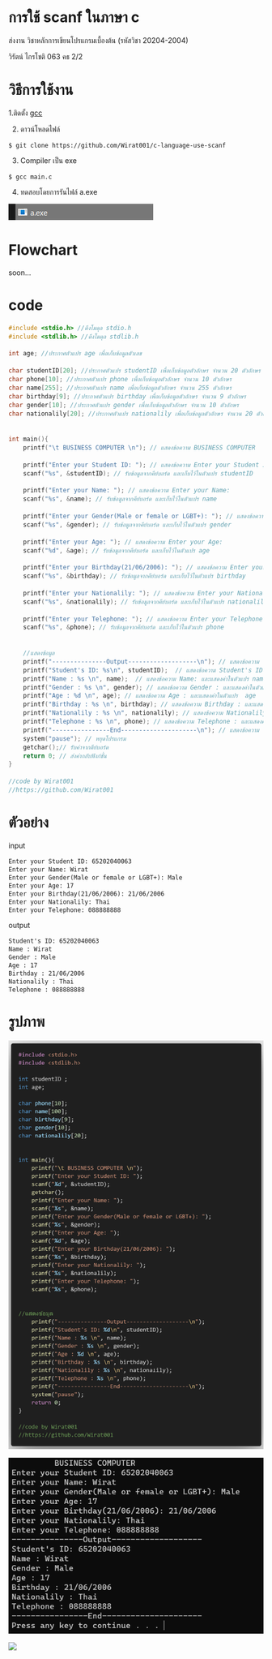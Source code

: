# การใช้ scanf ในภาษา c

ส่งงาน วิชาหลักการเขียนโปรแกรมเบื้องต้น (รหัสวิชา 20204-2004) 

  วิรัตน์ ไกรโชติ 063 คธ 2/2 

# วิธีการใช้งาน


 1.ติดตั้ง [gcc](https://gcc.gnu.org/)
 
 2. ดาวน์โหลดไฟล์
 ```besh
$ git clone https://github.com/Wirat001/c-language-use-scanf
```
3. Compiler เป็น exe
```besh
$ gcc main.c
```

4. ทดสอบโดยการรันไฟล์ a.exe

![image](https://github.com/Wirat001/c-language-use-scanf/blob/main/image/previwe3.png)
  
# Flowchart
 soon...

# code
```c
#include <stdio.h> //ดึงโมดุล stdio.h
#include <stdlib.h> //ดึงโมดุล stdlib.h

int age; //ประกาศตัวแปร age เพื่อเก็บข้อมูลตัวเลข

char studentID[20]; //ประกาศตัวแปร studentID เพื่อเก็บข้อมูลตัวอักษร จำนวน 20 ตัวอักษร
char phone[10]; //ประกาศตัวแปร phone เพื่อเก็บข้อมูลตัวอักษร จำนวน 10 ตัวอักษร
char name[255]; //ประกาศตัวแปร name เพื่อเก็บข้อมูลตัวอักษร จำนวน 255 ตัวอักษร
char birthday[9]; //ประกาศตัวแปร birthday เพื่อเก็บข้อมูลตัวอักษร จำนวน 9 ตัวอักษร
char gender[10]; //ประกาศตัวแปร gender เพื่อเก็บข้อมูลตัวอักษร จำนวน 10 ตัวอักษร
char nationalily[20]; //ประกาศตัวแปร nationalily เพื่อเก็บข้อมูลตัวอักษร จำนวน 20 ตัวอักษร


int main(){ 
    printf("\t BUSINESS COMPUTER \n"); // แสดงข้อความ BUSINESS COMPUTER

    printf("Enter your Student ID: "); // แสดงข้อความ Enter your Student ID: 
    scanf("%s", &studentID); // รับข้อมูลจากคีย์บอร์ด และเก็บไว้ในตัวแปร studentID
 
    printf("Enter your Name: "); // แสดงข้อความ Enter your Name: 
    scanf("%s", &name); // รับข้อมูลจากคีย์บอร์ด และเก็บไว้ในตัวแปร name

    printf("Enter your Gender(Male or female or LGBT+): "); // แสดงข้อความ Enter your Gender(Male or female or LGBT+): 
    scanf("%s", &gender); // รับข้อมูลจากคีย์บอร์ด และเก็บไว้ในตัวแปร gender

    printf("Enter your Age: "); // แสดงข้อความ Enter your Age: 
    scanf("%d", &age); // รับข้อมูลจากคีย์บอร์ด และเก็บไว้ในตัวแปร age

    printf("Enter your Birthday(21/06/2006): "); // แสดงข้อความ Enter your Birthday(21/06/2006): 
    scanf("%s", &birthday); // รับข้อมูลจากคีย์บอร์ด และเก็บไว้ในตัวแปร birthday

    printf("Enter your Nationalily: "); // แสดงข้อความ Enter your Nationalily: 
    scanf("%s", &nationalily); // รับข้อมูลจากคีย์บอร์ด และเก็บไว้ในตัวแปร nationalily

    printf("Enter your Telephone: "); // แสดงข้อความ Enter your Telephone:
    scanf("%s", &phone); // รับข้อมูลจากคีย์บอร์ด และเก็บไว้ในตัวแปร phone


    //แสดงข้อมูล    
    printf("---------------Output-------------------\n"); // แสดงข้อความ ---------------Output-------------------
    printf("Student's ID: %s\n", studentID);  // แสดงข้อความ Student's ID: และแสดงค่าในตัวแปร  studentID
    printf("Name : %s \n", name);  // แสดงข้อความ Name: และแสดงค่าในตัวแปร name
    printf("Gender : %s \n", gender); // แสดงข้อความ Gender : และแสดงค่าในตัวแปร  gender
    printf("Age : %d \n", age); // แสดงข้อความ Age : และแสดงค่าในตัวแปร  age
    printf("Birthday : %s \n", birthday); // แสดงข้อความ Birthday : และแสดงค่าในตัวแปร  birthday
    printf("Nationalily : %s \n", nationalily); // แสดงข้อความ Nationalily : และแสดงค่าในตัวแปร  nationalily
    printf("Telephone : %s \n", phone); // แสดงข้อความ Telephone : และแสดงค่าในตัวแปร  phone
    printf("----------------End---------------------\n"); // แสดงข้อความ ----------------End---------------------
    system("pause"); // หยุดโปรแกรม
    getchar();// รับค่าจากตีย์บอร์ด
    return 0; // ส่งค่ากลับฟังก์ชั่น
}

//code by Wirat001 
//https://github.com/Wirat001


```
# ตัวอย่าง

input
```
Enter your Student ID: 65202040063
Enter your Name: Wirat
Enter your Gender(Male or female or LGBT+): Male
Enter your Age: 17
Enter your Birthday(21/06/2006): 21/06/2006
Enter your Nationalily: Thai
Enter your Telephone: 088888888
```
output
```
Student's ID: 65202040063
Name : Wirat
Gender : Male
Age : 17
Birthday : 21/06/2006
Nationalily : Thai
Telephone : 088888888
```
# รูปภาพ
![image](https://github.com/Wirat001/c-language-use-scanf/blob/main/image/preview1.png)


![image](https://github.com/Wirat001/c-language-use-scanf/blob/main/image/preview2.png)


![](https://count.getloli.com/get/@Wirat001?theme=moebooru)
